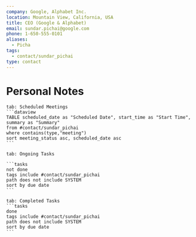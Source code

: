 ```yaml
---
company: Google, Alphabet Inc.
location: Mountain View, California, USA
title: CEO (Google & Alphabet)
email: sundar.pichai@google.com
phone: 1-650-555-0101
aliases:
  - Picha
tags:
  - contact/sundar_pichai
type: contact
---
```

# Personal Notes


````tabs
tab: Scheduled Meetings
```dataview
TABLE scheduled_date as "Scheduled Date", start_time as "Start Time", summary as "Summary"
from #contact/sundar_pichai
where contains(type,"meeting")
sort meeting_status asc, scheduled_date asc
```
````
````tabs
tab: Ongoing Tasks

```tasks
not done
tags include #contact/sundar_pichai
path does not include SYSTEM
sort by due date
```
````
````tabs
tab: Completed Tasks
```tasks
done
tags include #contact/sundar_pichai
path does not include SYSTEM
sort by due date
```
````

